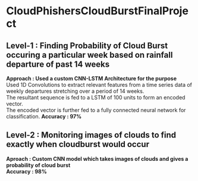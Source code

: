 # CloudPhishersCloudBurstFinalProject <br>
## Level-1 : Finding Probability of Cloud Burst occuring a particular week based on rainfall departure of past 14 weeks
**Approach : Used a custom CNN-LSTM Architecture for the purpose** <br>
Used 1D Convolutions to extract relevant features from a time series data of weekly departures stretching over a period of 14 weeks. <br>
The resultant sequence is fed to a LSTM of 100 units to form an encoded vector. <br>
The encoded vector is further fed to a fully connected neural network for classification. 
**Accuracy : 97%**

## Level-2 : Monitoring images of clouds to find exactly when cloudburst would occur
**Aproach : Custom CNN model which takes images of clouds and gives a probability of cloud burst** <br>
**Accuracy : 98%**
